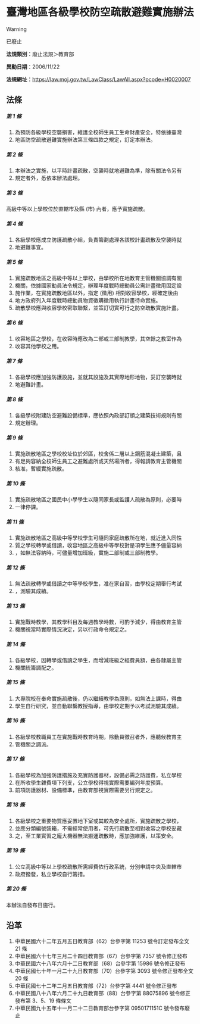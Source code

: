 # 臺灣地區各級學校防空疏散避難實施辦法
> [!WARNING]
> 已廢止

**法規類別**：廢止法規＞教育部

**異動日期**：2006/11/22  

**法規網址**：https://law.moj.gov.tw/LawClass/LawAll.aspx?pcode=H0020007



## 法條
##### 第 1 條
1. 為預防各級學校空襲損害，維護全校師生員工生命財產安全，特依據臺灣
1. 地區防空疏散避難實施辦法第三條四款之規定，訂定本辦法。

##### 第 2 條
1. 本辦法之實施，以平時計畫疏散，空襲時就地避難為準，除有關法令另有
1. 規定者外，悉依本辦法處理。

##### 第 3 條
高級中等以上學校位於直轄市及縣 (市) 內者，應予實施疏散。

##### 第 4 條
1. 各級學校應成立防護疏散小組，負責籌劃處理各該校計畫疏散及空襲時就
1. 地避難事宜。

##### 第 5 條
1. 實施疏散地區之高級中等以上學校，由學校所在地教育主管機關協調有關
1. 機關，依據國家動員法令規定，辦理年度戰時總動員公需計畫徵用固定設
1. 施作業，在實施疏散地區以外，指定 (徵用) 相對收容學校，經確定後由
1. 地方政府列入年度戰時總動員物資徵購徵用執行計畫待命實施。
1. 疏散學校應與收容學校密取聯繫，並策訂切實可行之防空疏散實施計畫。

##### 第 6 條
1. 收容地區之學校，在收容時應改為二部或三部制教學，其空餘之教室作為
1. 收容其他學校之用。

##### 第 7 條
1. 各級學校應加強防護設施，並就其設施及其實際地形地物，妥訂空襲時就
1. 地避難計畫。

##### 第 8 條
1. 各級學校附建防空避難設備標準，應依照內政部訂頒之建築技術規則有關
1. 規定辦理。

##### 第 9 條
1. 實施疏散地區之學校校址位於郊區，校舍係二層以上鋼筋混凝土建築，且
1. 有足夠容納全校師生員工之避難處所或天然場所者，得報請教育主管機關
1. 核准，暫緩實施疏散。

##### 第 10 條
1. 實施疏散地區之國民中小學學生以隨同家長或監護人疏散為原則，必要時
1. 一律停課。

##### 第 11 條
1. 實施疏散地區之高級中等學校學生可隨同家庭疏散所在地，就近進入同性
1. 質之學校轉學或借讀，收容地區之高級中等學校對是項學生應予儘量容納
1. ，如無法容納時，可儘量增加班級，實施二部制或三部制教學。

##### 第 12 條
1. 無法疏散轉學或借讀之中等學校學生，准在家自習，由學校定期舉行考試
1. ，測驗其成績。

##### 第 13 條
1. 實施戰時教學，其教學科目及每週教學時數，可酌予減少，得由教育主管
1. 機關視當時實際情況決定，另以行政命令規定之。

##### 第 14 條
1. 各級學校，因轉學或借讀之學生，而增減班級之經費員額，由各隸屬主管
1. 機關統籌調配之。

##### 第 15 條
1. 大專院校在奉命實施疏散後，仍以繼續教學為原則，如無法上課時，得由
1. 學生自行研究，並自動聯繫教授指導，由學校定期予以考試測驗其成績。

##### 第 16 條
1. 各級學校教職員工在實施戰時教育時期，除動員徵召者外，應聽候教育主
1. 管機關之調派。

##### 第 17 條
1. 各級學校為加強防護措施及充實防護器材，設備必需之防護費，私立學校
1. 在所收學生雜費項下列支，公立學校得視實際需要編列年度預算。
1. 前項防護器材、設備標準，由教育部視實際需要另行規定之。

##### 第 18 條
1. 各級學校之重要物質應妥置地下室或其較為安全處所，實施疏散之學校，
1. 並應分類編號裝箱，不需經常使用者，可先行疏散至相對收容之學校妥藏
1. 之，至工業實習之龐大機器無法搬運疏散時，應加強維護，以策安全。

##### 第 19 條
1. 公立高級中等以上學校疏散所需經費依行政系統，分別申請中央及直轄市
1. 政府撥發，私立學校自行籌措。

##### 第 20 條
本辦法自發布日施行。

## 沿革
1. 中華民國六十二年五月五日教育部（62）台參字第 11253  號令訂定發布全文 21 條
1. 中華民國六十七年三月二十四日教育部（67）台參字第 7357 號令修正發布
1. 中華民國六十八年六月十二日教育部（68）台參字第 15986  號令修正發布
1. 中華民國七十年一月二十九日教育部（70）台參字第 3093 號令修正發布全文 20 條
1. 中華民國七十二年二月五日教育部（72）台參字第 4441 號令修正發布
1. 中華民國八十八年六月二十九日教育部（88）台參字第 88075896 號令修正發布第 3、5、19 條條文
1. 中華民國九十五年十一月二十二日教育部台參字第 0950171151C  號令發布廢止
